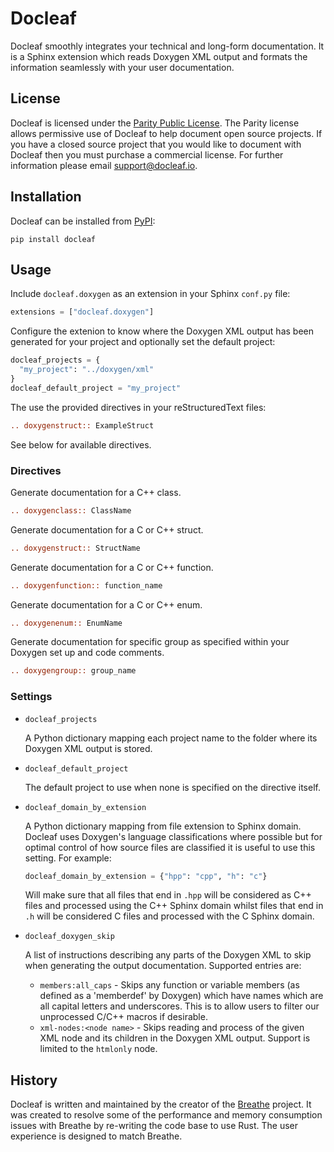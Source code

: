 
# Docleaf

Docleaf smoothly integrates your technical and long-form documentation. It is a Sphinx extension which reads Doxygen
XML output and formats the information seamlessly with your user documentation.

## License

Docleaf is licensed under the [Parity Public License](./LICENSE.md). The Parity license allows permissive use of 
Docleaf to help document open source projects. If you have a closed source project that you would like to document with
Docleaf then you must purchase a commercial license. For further information please email
[support@docleaf.io](mailto:support@docleaf.io).

## Installation

Docleaf can be installed from [PyPI](https://pypi.org/project/docleaf/):

```
pip install docleaf
```

## Usage

Include `docleaf.doxygen` as an extension in your Sphinx `conf.py` file:

```python
extensions = ["docleaf.doxygen"]
```

Configure the extenion to know where the Doxygen XML output has been generated for your project and optionally set the
default project:

```python
docleaf_projects = {
  "my_project": "../doxygen/xml"
}
docleaf_default_project = "my_project"
```

The use the provided directives in your reStructuredText files:

```rst
.. doxygenstruct:: ExampleStruct
```

See below for available directives.

### Directives

Generate documentation for a C++ class.

```rst
.. doxygenclass:: ClassName
```

Generate documentation for a C or C++ struct.

```rst
.. doxygenstruct:: StructName
```

Generate documentation for a C or C++ function.

```rst
.. doxygenfunction:: function_name
```

Generate documentation for a C or C++ enum.

```rst
.. doxygenenum:: EnumName
```

Generate documentation for specific group as specified within your Doxygen set up and code comments.

```rst
.. doxygengroup:: group_name
```

### Settings

- `docleaf_projects` 

  A Python dictionary mapping each project name to the folder where its Doxygen XML output is stored.

- `docleaf_default_project`

  The default project to use when none is specified on the directive itself.
  
- `docleaf_domain_by_extension`

  A Python dictionary mapping from file extension to Sphinx domain. Docleaf uses Doxygen's language classifications
  where possible but for optimal control of how source files are classified it is useful to use this setting. For
  example:

  ```python
  docleaf_domain_by_extension = {"hpp": "cpp", "h": "c"}
  ```

  Will make sure that all files that end in `.hpp` will be considered as C++ files and processed using the C++ Sphinx
  domain whilst files that end in `.h` will be considered C files and processed with the C Sphinx domain.

- `docleaf_doxygen_skip`

  A list of instructions describing any parts of the Doxygen XML to skip when generating the output documentation.
  Supported entries are:

  - `members:all_caps` - Skips any function or variable members (as defined as a 'memberdef' by Doxygen) which have 
    names which are all capital letters and underscores. This is to allow users to filter our unprocessed C/C++ macros
    if desirable.
  - `xml-nodes:<node name>` - Skips reading and process of the given XML node and its children in the Doxygen XML 
    output. Support is limited to the `htmlonly` node.

## History

Docleaf is written and maintained by the creator of the [Breathe](https://github.com/breathe-doc/breathe) project.
It was created to resolve some of the performance and memory consumption issues with Breathe by re-writing the code
base to use Rust. The user experience is designed to match Breathe.
